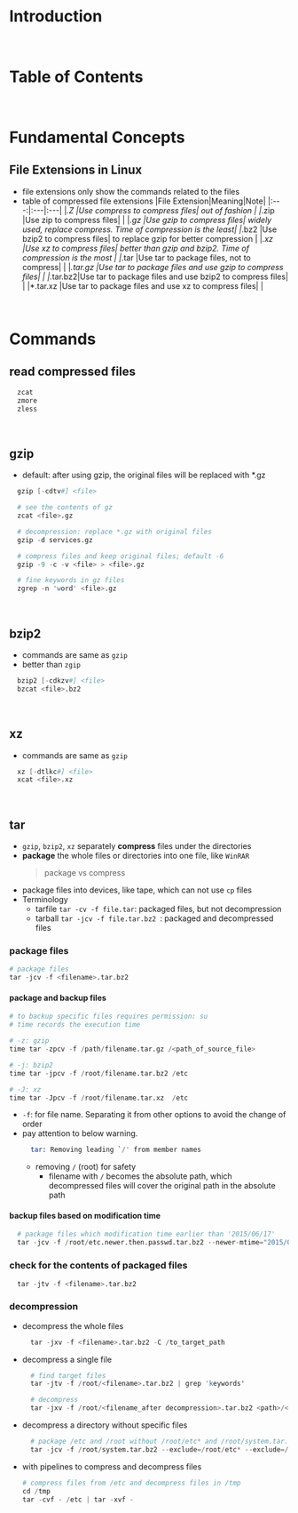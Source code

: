 <!-- omit in toc -->
# Introduction

<br />

<!-- omit in toc -->
# Table of Contents

<br />

# Fundamental Concepts

## File Extensions in Linux
* file extensions only show the commands related to the files
* table of compressed file extensions
  |File Extension|Meaning|Note|
  |:---:|:---|:---|
  |*.Z      |Use compress to compress files| out of fashion |
  |*.zip    |Use zip to compress files|   | 
  |*.gz     |Use gzip to compress files| widely used, replace compress. Time of compression is the least| 
  |*.bz2    |Use bzip2 to compress files| to replace gzip for better compression |
  |*.xz     |Use xz to compress files| better than gzip and bzip2. Time of compression is the most  |
  |*.tar    |Use tar to package files, not to compress|   | 
  |*.tar.gz |Use tar to package files and use gzip to compress files|   | 
  |*.tar.bz2|Use tar to package files and use bzip2 to compress files|   |
  |*.tar.xz |Use tar to package files and use xz to compress files|   |

<br />

# Commands 
## read compressed files
```s
  zcat
  zmore
  zless 

```

<br />

## gzip
* default: after using gzip, the original files will be replaced with *.gz

```s
  gzip [-cdtv#] <file>

  # see the contents of gz
  zcat <file>.gz

  # decompression: replace *.gz with original files
  gzip -d services.gz

  # compress files and keep original files; default -6
  gzip -9 -c -v <file> > <file>.gz

  # fine keywords in gz files
  zgrep -n 'word' <file>.gz

```

<br />

## bzip2
* commands are same as `gzip`
* better than `zgip`
  
```s
  bzip2 [-cdkzv#] <file>
  bzcat <file>.bz2

```

<br />

## xz
* commands are same as `gzip`
  
```s
  xz [-dtlkc#] <file>
  xcat <file>.xz

```

<br />

## tar
* `gzip`, `bzip2`, `xz` separately **compress** files under the directories 
* **package** the whole files or directories into one file, like `WinRAR`
  > package vs compress
* package files into devices, like tape, which can not use `cp` files
* Terminology
  * tarfile `tar -cv -f file.tar`: packaged files, but not decompression
  * tarball `tar -jcv -f file.tar.bz2 `: packaged and decompressed files

### package files
  ```s
  # package files
  tar -jcv -f <filename>.tar.bz2
  
  ```

#### package and backup files

  ```s
  # to backup specific files requires permission: su
  # time records the execution time

  # -z: gzip
  time tar -zpcv -f /path/filename.tar.gz /<path_of_source_file>

  # -j: bzip2
  time tar -jpcv -f /root/filename.tar.bz2 /etc

  # -J: xz
  time tar -Jpcv -f /root/filename.tar.xz  /etc

  ```

  * `-f`: for file name. Separating it from other options to avoid the change of order   
  * pay attention to below warning.
    ```s
      tar: Removing leading `/' from member names
    ```
    * removing `/` (root) for safety
      * filename with `/` becomes the absolute path, which decompressed files will cover the original path in the absolute path

#### backup files based on modification time
```s
  # package files which modification time earlier than '2015/06/17'
  tar -jcv -f /root/etc.newer.then.passwd.tar.bz2 --newer-mtime="2015/06/17" /etc/*

```


### check for the contents of packaged files
  ```s
    tar -jtv -f <filename>.tar.bz2
  ```


### decompression
* decompress the whole files
  ```s
    tar -jxv -f <filename>.tar.bz2 -C /to_target_path
  ```
* decompress a single file
  ```s
    # find target files
    tar -jtv -f /root/<filename>.tar.bz2 | grep 'keywords'

    # decompress
    tar -jxv -f /root/<filename_after decompression>.tar.bz2 <path>/<target_file_to_be_decompressed>
  
  ```
* decompress a directory without specific files
  ```s
    # package /etc and /root without /root/etc* and /root/system.tar.bz2
    tar -jcv -f /root/system.tar.bz2 --exclude=/root/etc* --exclude=/root/system.tar.bz2 /etc /root
  
  ```
* with pipelines to compress and decompress files
  ```s
  # compress files from /etc and decompress files in /tmp
  cd /tmp
  tar -cvf - /etc | tar -xvf -
  
  ```